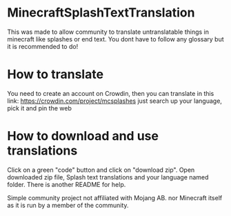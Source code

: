 # MinecraftSplashTextTranslation
This was made to allow community to translate untranslatable things in minecraft like splashes or end text.
You dont have to follow any glossary but it is recommended to do!

# How to translate
You need to create an account on Crowdin, then you can translate in this link: https://crowdin.com/project/mcsplashes
just search up your language, pick it and pin the web

# How to download and use translations
Click on a green "code" button and click on "download zip". Open downloaded zip file, Splash text translations and your language named folder. There is another README for help.


Simple community project not affiliated with Mojang AB. nor Minecraft itself as it is run by a member of the community.
